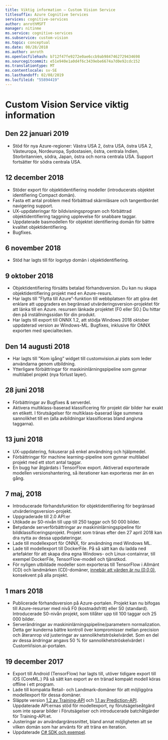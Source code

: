 ```yaml
---
title: Viktig information – Custom Vision Service
titlesuffix: Azure Cognitive Services
services: cognitive-services
author: anrothMSFT
manager: nitinme
ms.service: cognitive-services
ms.subservice: custom-vision
ms.topic: conceptual
ms.date: 08/28/2018
ms.author: anroth
ms.openlocfilehash: b712f47fe9272e0ae6ccb9ab9847462729434698
ms.sourcegitcommit: e51e940e1a0d4f6c3439ebe6674a7d0e92cdc152
ms.translationtype: MT
ms.contentlocale: sv-SE
ms.lasthandoff: 02/08/2019
ms.locfileid: "55894419"
---
```

# <a name="custom-vision-service-release-notes"></a>Custom Vision Service viktig information

## <a name="january-22-2019"></a>Den 22 januari 2019
- Stöd för nya Azure-regioner: Västra USA 2, östra USA, östra USA 2, Västeuropa, Nordeuropa, Sydostasien, östra, centrala Indien, Storbritannien, södra, Japan, östra och norra centrala USA. Support fortsätter för södra centrala USA. 

## <a name="december-12-2018"></a>12 december 2018
- Stöder export för objektidentifiering modeller (introducerats objektet identifiering Compact domän).
- Fasta ett antal problem med förbättrad skärmläsare och tangentbordet navigering support. 
- UX-uppdateringar för bildvisningsprogram och förbättrad objektidentifiering taggning upplevelse för snabbare taggar.  
- Uppdaterade basmodellen för objektet identifiering domän för bättre kvalitet objektidentifiering. 
- Bugfixes.

## <a name="november-6-2018"></a>6 november 2018
- Stöd har lagts till för logotyp domän i objektidentifiering.

## <a name="october-9-2018"></a>9 oktober 2018
- Objektidentifiering försätts betalad förhandsversion. Du kan nu skapa objektidentifiering projekt med en Azure-resurs.
- Har lagts till ”Flytta till Azure”-funktion till webbplatsen för att göra det enklare att uppgradera en begränsad utvärderingsversion-projektet för att länka till en Azure. resursen länkade projektet (F0 eller S0.) Du hittar den på inställningssidan för din produkt.  
- Har lagts till export till ONNX 1.2, att stödja Windows 2018 oktober uppdaterad version av Windows-ML.
Bugfixes, inklusive för ONNX exporten med specialtecken. 

## <a name="august-14-2018"></a>Den 14 augusti 2018
- Har lagts till ”Kom igång” widget till customvision.ai plats som leder användarna genom utbildning. 
- Ytterligare förbättringar för maskininlärningspipeline som gynnar multilabel projekt (nya förlust layer).

## <a name="june-28-2018"></a>28 juni 2018
- Förbättringar av Bugfixes & serverdel.
- Aktivera multiklass-baserad klassificering för projekt där bilder har exakt en etikett. I förutsägelser för multiklass-baserad läge summera sannolikhet till en (alla avbildningar klassificeras bland angivna taggarna).

## <a name="june-13-2018"></a>13 juni 2018
- UX-uppdatering, fokuserar på enkel användning och hjälpmedel. 
- Förbättringar för machine learning-pipeline som gynnar multilabel projekt med ett stort antal taggar.
- En bugg har åtgärdats i TensorFlow export. Aktiverad exporterade modellen versionshantering, så iterationer kan exporteras mer än en gång. 

## <a name="may-7-2018"></a>7 maj, 2018
- Introducerade förhandsfunktion för objektidentifiering för begränsad utvärderingsversion-projekt.
- Uppgraderade till 2.0 API:er
- Utökade av S0-nivån till upp till 250 taggar och 50 000 bilder. 
- Betydande serverförbättringar av maskininlärningspipeline för bildklassificeringsprojekt. Projekt som tränas efter den 27 april 2018 kan dra nytta av dessa uppdateringar.
- Lade till modellexport för ONNX, för användning med Windows ML.
- Lade till modellexport till DockerFile. På så sätt kan du ladda ned artefakter för att skapa dina egna Windows- och Linux-containrar, till exempel DockerFile, TensorFlow-modell och tjänstkod. 
- För nyligen utbildade modeller som exporteras till TensorFlow i Allmänt (CD) och landmärken (CD)-domäner, [innebär att värden är nu (0,0,0)](https://github.com/azure-samples/cognitive-services-android-customvision-sample), konsekvent på alla projekt. 

## <a name="march-1-2018"></a>1 mars 2018
- Publicerade förhandsversion på Azure-portalen. Projekt kan nu bifogas till Azure-resurser med nivå F0 (kostnadsfritt) eller S0 (standard). Introducerade S0-nivån projekt, som tillåter upp till 100 taggar och 25 000 bilder. 
- Serverändringar av maskininlärningspipeline/parametern normalization. Detta ger kunderna bättre kontroll över kompromisser mellan precision och återanrop vid justeringar av sannolikhetströskelvärdet. Som en del av dessa ändringar angavs 50 % för sannolikhetströskelvärdet i CustomVision.ai-portalen.

## <a name="december-19-2017"></a>19 december 2017

- Export till Android (TensorFlow) har lagts till, utöver tidigare export till iOS (CoreML.) På så sätt kan export av en tränad kompakt modell köras offline i ett program.
- Lade till kompakta Retail- och Landmark-domäner för att möjliggöra modellexport för dessa domäner.
- Släppte version [1.2 av Training-API](https://southcentralus.dev.cognitive.microsoft.com/docs/services/f2d62aa3b93843d79e948fe87fa89554/operations/5a3044ee08fa5e06b890f11f) och [1.1 av Prediction-API](https://southcentralus.dev.cognitive.microsoft.com/docs/services/57982f59b5964e36841e22dfbfe78fc1/operations/5a3044f608fa5e06b890f164). Uppdaterade API:ernas stöd för modellexport, ny förutsägelseåtgärd som inte sparar bilder i Förutsägelser och introducerade batchåtgärder för Training-API:et.
- Justeringar av användargränssnittet, bland annat möjligheten att se vilken domän som har använts för att träna en iteration.
- Uppdaterade [C# SDK och exempel](https://github.com/Microsoft/Cognitive-CustomVision-Windows).

